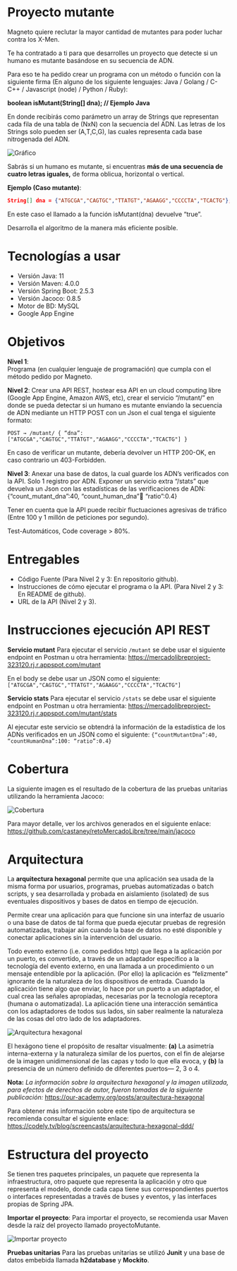 
# Proyecto mutante
Magneto quiere reclutar la mayor cantidad de mutantes para poder luchar contra los X-Men.

Te ha contratado a ti para que desarrolles un proyecto que detecte si un humano es mutante basándose en su secuencia de ADN.

Para eso te ha pedido crear un programa con un método o función con la siguiente firma (En alguno de los siguiente lenguajes: Java / Golang / C-C++ / Javascript (node) / Python / Ruby):

**boolean isMutant(String[] dna); // Ejemplo Java**

En donde recibirás como parámetro un array de Strings que representan cada fila de una tabla de (NxN) con la secuencia del ADN. Las letras de los Strings solo pueden ser (A,T,C,G), las cuales representa cada base nitrogenada del ADN.

![Gráfico](https://github.com/castaney/retoMercadoLibre/blob/main/2021-08-16_143317.png?raw=true)

Sabrás si un humano es mutante, si encuentras **más de una secuencia de cuatro letras iguales,** de forma oblicua, horizontal o vertical.

**Ejemplo (Caso mutante)**:
```json
String[] dna = {"ATGCGA","CAGTGC","TTATGT","AGAAGG","CCCCTA","TCACTG"};
```

En este caso el llamado a la función isMutant(dna) devuelve “true”.

Desarrolla el algoritmo de la manera más eficiente posible.


# Tecnologías a usar
- Versión Java: 11
- Versión Maven: 4.0.0
- Versión Spring Boot: 2.5.3
- Versión Jacoco: 0.8.5
- Motor de BD: MySQL
- Google App Engine


# Objetivos

**Nivel 1**:
<br>Programa (en cualquier lenguaje de programación) que cumpla con el método pedido por Magneto.

**Nivel 2**:
Crear una API REST, hostear esa API en un cloud computing libre (Google App Engine, Amazon AWS, etc), crear el servicio “/mutant/” en donde se pueda detectar si un humano es mutante enviando la secuencia de ADN mediante un HTTP POST con un Json el cual tenga el siguiente formato:

`POST → /mutant/
{
“dna”:["ATGCGA","CAGTGC","TTATGT","AGAAGG","CCCCTA","TCACTG"]
}`

En caso de verificar un mutante, debería devolver un HTTP 200-OK, en caso contrario un 403-Forbidden.

**Nivel 3**:
Anexar una base de datos, la cual guarde los ADN’s verificados con la API.
Solo 1 registro por ADN.
Exponer un servicio extra “/stats” que devuelva un Json con las estadísticas de las verificaciones de ADN: {“count_mutant_dna”:40, “count_human_dna”:100: “ratio”:0.4}

Tener en cuenta que la API puede recibir fluctuaciones agresivas de tráfico (Entre 100 y 1 millón de peticiones por segundo).

Test-Automáticos, Code coverage > 80%.


# Entregables
- Código Fuente (Para Nivel 2 y 3: En repositorio github).
- Instrucciones de cómo ejecutar el programa o la API. (Para Nivel 2 y 3: En README de github).
- URL de la API (Nivel 2 y 3).


# Instrucciones ejecución API REST

**Servicio mutant**
Para ejecutar el servicio `/mutant` se debe usar el siguiente endpoint en Postman u otra herramienta:
https://mercadolibreproject-323120.rj.r.appspot.com/mutant

En el body se debe usar un JSON como el siguiente:
`["ATGCGA","CAGTGC","TTATGT","AGAAGG","CCCCTA","TCACTG"]`


**Servicio stats**
Para ejecutar el servicio `/stats` se debe usar el siguiente endpoint en Postman u otra herramienta:
https://mercadolibreproject-323120.rj.r.appspot.com/mutant/stats

Al ejecutar este servicio se obtendrá la información de la estadística de los ADNs verificados en un JSON como el siguiente:
`{“countMutantDna”:40, “countHumanDna”:100: “ratio”:0.4}`


# Cobertura
La siguiente imagen es el resultado de la cobertura de las pruebas unitarias utilizando la herramienta Jacoco:

![Cobertura](https://github.com/castaney/retoMercadoLibre/blob/main/image_2021_08_17T02_53_55_539Z.png?raw=true)

Para mayor detalle, ver los archivos generados en el siguiente enlace:
https://github.com/castaney/retoMercadoLibre/tree/main/jacoco


# Arquitectura
La **arquitectura hexagonal** permite que una aplicación sea usada de la misma forma por usuarios, programas, pruebas automatizadas o batch scripts, y sea desarrollada y probada en aislamiento (isolated) de sus eventuales dispositivos y bases de datos en tiempo de ejecución.

Permite crear una aplicación para que funcione sin una interfaz de usuario o una base de datos de tal forma que pueda ejecutar pruebas de regresión automatizadas, trabajar aún cuando la base de datos no esté disponible y conectar aplicaciones sin la intervención del usuario.

Todo evento externo (i.e. como pedidos http) que llega a la aplicación por un puerto, es convertido, a través de un adaptador específico a la tecnología del evento externo, en una llamada a un procedimiento o un mensaje entendible por la aplicación. (Por ello) la aplicación es “felizmente” ignorante de la naturaleza de los dispositivos de entrada. Cuando la aplicación tiene algo que enviar, lo hace por un puerto a un adaptador, el cual crea las señales apropiadas, necesarias por la tecnología receptora (humana o automatizada). La aplicación tiene una interacción semántica con los adaptadores de todos sus lados, sin saber realmente la naturaleza de las cosas del otro lado de los adaptadores.

![Arquitectura hexagonal](https://github.com/castaney/retoMercadoLibre/blob/main/2021-08-16_221515.png?raw=true)

El hexágono tiene el propósito de resaltar visualmente:
**(a)** La asimetría interna-externa y la naturaleza similar de los puertos, con el fin de alejarse de la imagen unidimensional de las capas y todo lo que ella evoca, y
**(b)** la presencia de un número definido de diferentes puertos— 2, 3 o 4.

**Nota:**
*La información sobre la arquitectura hexagonal y la imagen utilizada, para efectos de derechos de autor, fueron tomadas de la siguiente publicación:* 
https://our-academy.org/posts/arquitectura-hexagonal

Para obtener más información sobre este tipo de arquitectura se recomienda consultar el siguiente enlace:
https://codely.tv/blog/screencasts/arquitectura-hexagonal-ddd/


# Estructura del proyecto
Se tienen tres paquetes principales, un paquete que representa la infraestructura, otro paquete que representa la aplicación y otro que representa el modelo, donde cada capa
tiene sus correspondientes puertos o interfaces representadas a través de buses y eventos, y las interfaces propias de Spring JPA.

**Importar el proyecto**:
Para importar el proyecto, se recomienda usar Maven desde la raíz del proyecto llamado proyectoMutante.

![Importar proyecto](https://github.com/castaney/retoMercadoLibre/blob/main/image_2021_08_17T03_35_21_181Z.png?raw=true)

**Pruebas unitarias**
Para las pruebas unitarias se utilizó **Junit** y una base de datos embebida llamada **h2database** y **Mockito**.
